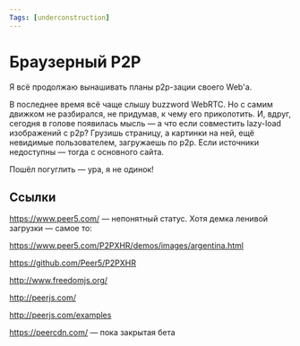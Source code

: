 ```yaml
---
Tags: [underconstruction]
---
```


# Браузерный P2P

Я всё продолжаю вынашивать планы p2p-зации своего Web'а.

В последнее время всё чаще слышу buzzword WebRTC. Но с самим движком не
разбирался, не придумав, к чему его приколотить. И, вдруг, сегодня в
голове появилась мысль — а что если совместить lazy-load изображений с
p2p? Грузишь страницу, а картинки на ней, ещё невидимые пользователем,
загружаешь по p2p. Если источники недоступны — тогда с основного сайта.

Пошёл погуглить — ура, я не одинок!

## Ссылки

https://www.peer5.com/ — непонятный статус. Хотя демка ленивой загрузки — самое то:

https://www.peer5.com/P2PXHR/demos/images/argentina.html

https://github.com/Peer5/P2PXHR

http://www.freedomjs.org/

http://peerjs.com/

http://peerjs.com/examples

https://peercdn.com/ — пока закрытая бета

